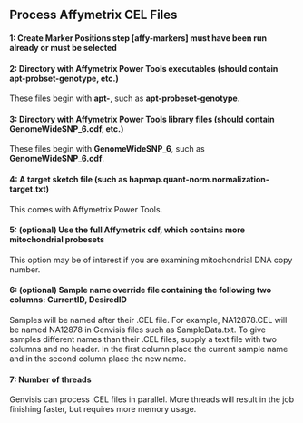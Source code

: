 ## Process Affymetrix CEL Files 

#### 1: Create Marker Positions step [affy-markers] must have been run already or must be selected

#### 2: Directory with Affymetrix Power Tools executables (should contain apt-probset-genotype, etc.)
These files begin with **apt-**, such as **apt-probeset-genotype**.

#### 3: Directory with Affymetrix Power Tools library files (should contain GenomeWideSNP_6.cdf, etc.)
These files begin with **GenomeWideSNP_6**, such as **GenomeWideSNP_6.cdf**.

#### 4: A target sketch file (such as hapmap.quant-norm.normalization-target.txt)
This comes with Affymetrix Power Tools.

#### 5: (optional) Use the full Affymetrix cdf, which contains more mitochondrial probesets
This option may be of interest if you are examining mitochondrial DNA copy number.

#### 6: (optional) Sample name override file containing the following two columns: CurrentID, DesiredID
Samples will be named after their .CEL file.  For example, NA12878.CEL will be named NA12878 in Genvisis files such as SampleData.txt.  To give samples different names than their .CEL files, supply a text file with two columns and no header.  In the first column place the current sample name and in the second column place the new name.

#### 7: Number of threads
Genvisis can process .CEL files in parallel. More threads will result in the job finishing faster, but requires more
memory usage.
